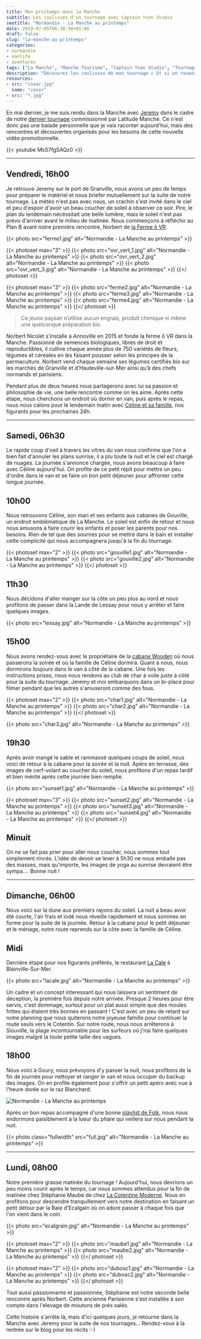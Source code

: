 ```yaml
---
title: Mon printemps dans la Manche
subtitle: Les coulisses d'un tournage avec Captain Yvon Studio
seotitle: "Normandie - La Manche au printemps"
date: 2019-07-05T06:30:50+01:00
draft: false
slug: "la-manche-au-printemps"
categories:
- normandie
- vanlife
- aventures
tags: ["La Manche", "Manche Tourisme", "Captain Yvon Studio", "Tournage", "Tourisme", "Cabane", "Famille", "Vacances", "Normandie"]
description: "Découvrez les coulisess de mon tournage « Et si on revenait à l'essentiel ? » dans la Manche avec Captain Yvon Studio"
resources:
- src: "cover.jpg"
  name: "cover"
- src: "*.jpg"
---
```


En mai dernier, je me suis rendu dans la Manche avec [Jeremy](https://djisupertramp.com) dans le cadre de notre [dernier tournage](https://cestbeaulamanche.com/video-manche-retour-essentiel/) commissionné par Latitude Manche. Ce n'est donc pas une balade personnelle que je vais raconter aujourd'hui, mais des rencontres et découvertes organisés pour les besoins de cette nouvelle vidéo promotionnelle.

<div>{{< youtube MsS7fgSAQz0 >}}</div>

***

## Vendredi, 16h00

Je retrouve Jeremy sur le port de Granville, nous avons un peu de temps pour préparer le matériel et nous briefer mutuellement sur la suite de notre tournage. La météo n'est pas avec nous, un crachin s'est invité dans le ciel et peu d'espoir d'avoir un beau coucher de soleil à observer ce soir. Pire, le plan du lendemain nécéssitait une belle lumière, mais le soleil n'est pas prévu d'arriver avant le milieu de matinée.
Nous commençons à réfléchir au Plan B avant notre première rencontre, Norbert de [la Ferme ô VR](https://www.facebook.com/lafermeovr/).

{{< photo src="ferme1.jpg" alt="Normandie - La Manche au printemps" >}}

{{< photoset max="3" >}}
  {{< photo src="ovr_vert_1.jpg" alt="Normandie - La Manche au printemps" >}}
  {{< photo src="ovr_vert_2.jpg" alt="Normandie - La Manche au printemps" >}}
  {{< photo src="ovr_vert_3.jpg" alt="Normandie - La Manche au printemps" >}}
{{</ photoset >}}

{{< photoset max="3" >}}
  {{< photo src="ferme2.jpg" alt="Normandie - La Manche au printemps" >}}
  {{< photo src="ferme3.jpg" alt="Normandie - La Manche au printemps" >}}
  {{< photo src="ferme4.jpg" alt="Normandie - La Manche au printemps" >}}
{{</ photoset >}}

> Ce jeune paysan n’utilise aucun engrais, produit chimique ni même une quelconque préparation bio.

Norbert Nicolet s’installe à Annoville en 2015 et fonde la ferme ô VR dans la Manche. Passionné de semences biologiques, libres de droit et reproductibles, il cultive chaque année plus de 750 variétés de fleurs, légumes et céréales en les faisant pousser selon les principes de la permaculture. Norbert vend chaque semaine ses légumes certifiés bio sur les marchés de Granville et d’Hauteville-sur-Mer ainsi qu’à des chefs normands et parisiens.

Pendant plus de deux heures nous partagerons avec lui sa passion et philosophie de vie, une belle rencontre comme on les aime. Après cette étape, nous cherchons un endroit où dormir en van, puis après le repas, nous nous calons pour le lendemain matin avec [Céline et sa famille](https://www.mercipourlechocolat.fr/), nos figurants pour les prochaines 24h.

***

## Samedi, 06h30

Le rapide coup d'oeil à travers les vitres du van nous confirme que l'on a bien fait d'annuler les plans sunrise, il a plu toute la nuit et le ciel est chargé de nuages. La journée s'annonce chargée, nous avons beaucoup à faire avec Céline aujourd'hui. On profite de ce petit répit pour mettre un peu d'ordre dans le van et se faire un bon petit déjeuner pour affronter cette longue journée.

## 10h00

Nous retrouvons Céline, son mari et ses enfants aux cabanes de Gouville, un endroit emblématique de La Manche. Le soleil est enfin de retour et nous nous amusons à faire courir les enfants et poser les parents pour nos besoins. Rien de tel que des sourires pour se mettre dans le bain et installer cette complicité qui nous accompagnera jusqu'à la fin du tournage.

{{< photoset max="2" >}}
  {{< photo src="gouville1.jpg" alt="Normandie - La Manche au printemps" >}}
  {{< photo src="gouville2.jpg" alt="Normandie - La Manche au printemps" >}}
{{</ photoset >}}

## 11h30

Nous décidons d'aller manger sur la côte un peu plus au nord et nous profitons de passer dans la Lande de Lessay pour nous y arrêter et faire quelques images.

{{< photo src="lessay.jpg" alt="Normandie - La Manche au printemps" >}}

## 15h00

Nous avons rendez-vous avec le propriétaire de la [cabane Wooden](https://www.gites-de-france-manche.com/location-vacances-Gite-a-Bretteville-sur-ay-Manche-50G855.html) où nous passerons la soirée et où la famille de Céline dormira. Quant à nous, nous dormirons toujours dans le van à côté de la cabane.
Une fois les instructions prises, nous nous rendons au club de char à voile juste à côté pour la suite du tournage. Jeremy et moi embarquons dans un bi-place pour filmer pendant que les autres s'amuseront comme des fous.

{{< photoset max="2" >}}
  {{< photo src="char1.jpg" alt="Normandie - La Manche au printemps" >}}
  {{< photo src="char2.jpg" alt="Normandie - La Manche au printemps" >}}
{{</ photoset >}}

{{< photo src="char3.jpg" alt="Normandie - La Manche au printemps" >}}

## 19h30

Après avoir mangé le sable et rammassé quelques coups de soleil, nous voici de retour à la cabane pour la soirée et la nuit. Apéro en terrasse, des images de cerf-volant au coucher du soleil, nous profitons d'un repas tardif et bien mérité après cette journée bien remplie.

{{< photo src="sunset1.jpg" alt="Normandie - La Manche au printemps" >}}

{{< photoset max="3" >}}
  {{< photo src="sunset2.jpg" alt="Normandie - La Manche au printemps" >}}
  {{< photo src="sunset3.jpg" alt="Normandie - La Manche au printemps" >}}
  {{< photo src="sunset4.jpg" alt="Normandie - La Manche au printemps" >}}
{{</ photoset >}}

## Minuit

On ne se fait pas prier pour aller nous coucher, nous sommes tout simplement rincés. L'idée de devoir se lever à 5h30 ne nous emballe pas des masses, mais qu'importe, les images de yoga au sunrise devraient être sympa.... Bonne nuit !

***

## Dimanche, 06h00

Nous voici sur la dune aux premiers rayons du soleil. La nuit a beau avoir été courte, l'air frais et iodé nous réveille rapidement et nous sommes en forme pour la suite de la journée. Retour à la cabane pour le petit déjeuner et le ménage, notre route reprends sur la côte avec la famille de Céline.

## Midi

Dernière étape pour nos figurants préférés, le restaurant [La Cale](https://www.facebook.com/pages/category/Gastropub/La-Cale-Blainville-Sur-Mer-179173062138408/) à Blainville-Sur-Mer.

{{< photo src="lacale.jpg" alt="Normandie - La Manche au printemps" >}}

Un cadre et un concept interessant qui nous laissera un sentiment de déception, la première fois depuis notre arrivée. Presque 2 heures pour être servis, c'est dommage, surtout pour un plat aussi simple que des moules frittes qui étaient très bonnes en passant ! C'est avec un peu de retard sur notre planning que nous quiterons notre joyeuse famille pour continuer la route seuls vers le Cotentin.
Sur notre route, nous nous arrêterons à Siouville, la plage incontournable pour les surfeurs où j'irai faire quelques images malgré la toute petite taille des vagues.

## 18h00

Nous voici à Goury, nous prévoyons d'y passer la nuit, nous profitons de la fin de journée pour nettoyer et ranger le van et nous occuper du backup des images. On en profite également pour s'offrir un petit apéro avec vue à l'heure dorée sur le raz Blanchard.

![Normandie - La Manche au printemps](goury.jpg)

Après un bon repas accompagné d'une bonne [playlist de Folk](https://open.spotify.com/playlist/7lnA9foui6Pf0ubcHjHv4Y), nous nous endormons paisiblement à la lueur du phare qui veillera sur nous pendant la nuit.

{{< photo class="fullwidth" src="full.jpg" alt="Normandie - La Manche au printemps" >}}

***

## Lundi,  08h00

Notre première grasse matinée du tournage ! Aujourd'hui, nous devrions un peu moins courir après le temps, car nous sommes attendus pour la fin de matinée chez Stéphanie Maubé de chez [La Cotentine Moderne](http://www.lacotentinemoderne.fr/). Nous en profitons pour descendre tranquillement vers notre destination en faisant un petit détour par la Baie d'Ecalgain où on adore passer à chaque fois que l'on vient dans le coin.

{{< photo src="ecalgrain.jpg" alt="Normandie - La Manche au printemps" >}}

{{< photoset max="2" >}}
  {{< photo src="maube1.jpg" alt="Normandie - La Manche au printemps" >}}
  {{< photo src="maube2.jpg" alt="Normandie - La Manche au printemps" >}}
{{</ photoset >}}

{{< photoset max="2" >}}
  {{< photo src="dubosc1.jpg" alt="Normandie - La Manche au printemps" >}}
  {{< photo src="dubosc2.jpg" alt="Normandie - La Manche au printemps" >}}
{{</ photoset >}}

Tout aussi passionnante et passionnée, Stéphanie est notre seconde belle rencontre après Norbert. Cette ancienne Parisienne s'est installée à son compte dans l'elevage de moutons de prés salés. 

Cette histoire s'arrête là, mais d'ici quelques jours, je retourne dans la Manche avec Jeremy pour la suite de nos tournages... Rendez-vous à la rentrée sur le blog pour les récits :-)
